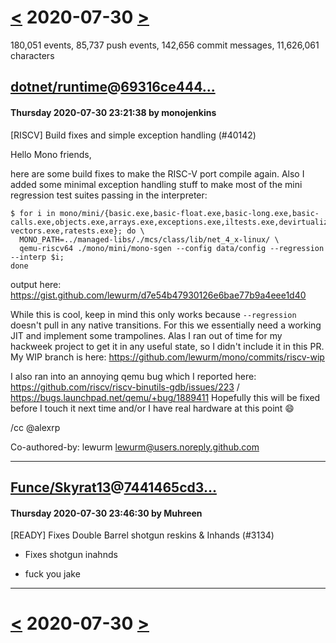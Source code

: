 # [<](2020-07-29.md) 2020-07-30 [>](2020-07-31.md)

180,051 events, 85,737 push events, 142,656 commit messages, 11,626,061 characters


## [dotnet/runtime](https://github.com/dotnet/runtime)@[69316ce444...](https://github.com/dotnet/runtime/commit/69316ce44430884bb868159f24c88f35726e3f2b)
#### Thursday 2020-07-30 23:21:38 by monojenkins

[RISCV] Build fixes and simple exception handling (#40142)

Hello Mono friends,

here are some build fixes to make the RISC-V port compile again. Also I added some minimal exception handling stuff to make most of the mini regression test suites passing in the interpreter:
```console
$ for i in mono/mini/{basic.exe,basic-float.exe,basic-long.exe,basic-calls.exe,objects.exe,arrays.exe,exceptions.exe,iltests.exe,devirtualization.exe,generics.exe,basic-vectors.exe,ratests.exe}; do \
  MONO_PATH=../managed-libs/./mcs/class/lib/net_4_x-linux/ \
  qemu-riscv64 ./mono/mini/mono-sgen --config data/config --regression --interp $i;
done
```
output here: https://gist.github.com/lewurm/d7e54b47930126e6bae77b9a4eee1d40

While this is cool, keep in mind this only works because `--regression` doesn't pull in any native transitions. For this we essentially need a working JIT and implement some trampolines. Alas I ran out of time for my hackweek project to get it in any useful state, so I didn't include it in this PR. My WIP branch is here: https://github.com/lewurm/mono/commits/riscv-wip

I also ran into an annoying qemu bug which I reported here: https://github.com/riscv/riscv-binutils-gdb/issues/223 / https://bugs.launchpad.net/qemu/+bug/1889411 Hopefully this will be fixed before I touch it next time and/or I have real hardware at this point 😄

/cc @alexrp

Co-authored-by: lewurm <lewurm@users.noreply.github.com>

---
## [Funce/Skyrat13](https://github.com/Funce/Skyrat13)@[7441465cd3...](https://github.com/Funce/Skyrat13/commit/7441465cd3a56e7f24399cd6cbaa50eb4b330b85)
#### Thursday 2020-07-30 23:46:30 by Muhreen

[READY] Fixes Double Barrel shotgun reskins & Inhands (#3134)

* Fixes shotgun inahnds

* fuck you jake

---

# [<](2020-07-29.md) 2020-07-30 [>](2020-07-31.md)

